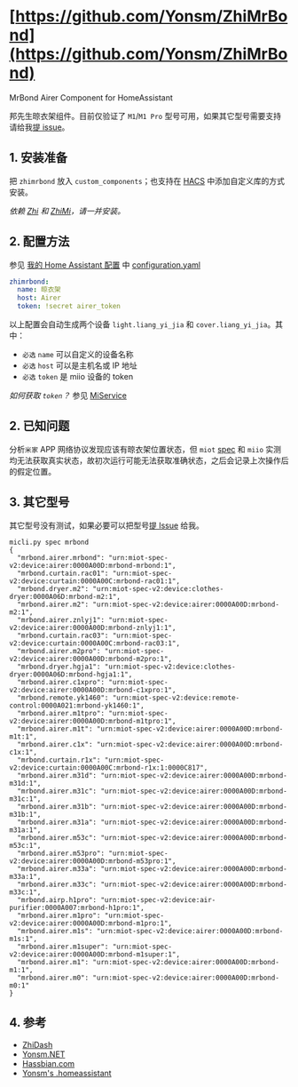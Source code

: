 # [https://github.com/Yonsm/ZhiMrBond](https://github.com/Yonsm/ZhiMrBond)

MrBond Airer Component for HomeAssistant

邦先生晾衣架组件。目前仅验证了 `M1`/`M1 Pro` 型号可用，如果其它型号需要支持请给我[提 issue](https://github.com/Yonsm/ZhiMrBond/issues)。

## 1. 安装准备

把 `zhimrbond` 放入 `custom_components`；也支持在 [HACS](https://hacs.xyz/) 中添加自定义库的方式安装。

_依赖 [Zhi](https://github.com/Yonsm/Zhi) 和 [ZhiMi](https://github.com/Yonsm/ZhiMi)，请一并安装。_

## 2. 配置方法

参见 [我的 Home Assistant 配置](https://github.com/Yonsm/.homeassistant) 中 [configuration.yaml](https://github.com/Yonsm/.homeassistant/blob/main/configuration.yaml)

```yaml
zhimrbond:
  name: 晾衣架
  host: Airer
  token: !secret airer_token
```

以上配置会自动生成两个设备 `light.liang_yi_jia` 和 `cover.liang_yi_jia`。其中：

- `必选` `name` 可以自定义的设备名称
- `必选` `host` 可以是主机名或 IP 地址
- `必选` `token` 是 miio 设备的 token

_如何获取 `token`？_ 参见 [MiService](https://github.com/Yonsm/MiService)

## 2. 已知问题

分析`米家` APP 网络协议发现应该有晾衣架位置状态，但 `miot` [spec](http://miot-spec.org/miot-spec-v2/instance?type=urn:miot-spec-v2:device:airer:0000A00D:mrbond-m1pro:1) 和 `miio` 实测均无法获取真实状态，故初次运行可能无法获取准确状态，之后会记录上次操作后的假定位置。

## 3. 其它型号

其它型号没有测试，如果必要可以把型号[提 Issue](https://github.com/Yonsm/ZhiMrBond/issues) 给我。

```
micli.py spec mrbond
{
  "mrbond.airer.mrbond": "urn:miot-spec-v2:device:airer:0000A00D:mrbond-mrbond:1",
  "mrbond.curtain.rac01": "urn:miot-spec-v2:device:curtain:0000A00C:mrbond-rac01:1",
  "mrbond.dryer.m2": "urn:miot-spec-v2:device:clothes-dryer:0000A06D:mrbond-m2:1",
  "mrbond.airer.m2": "urn:miot-spec-v2:device:airer:0000A00D:mrbond-m2:1",
  "mrbond.airer.znlyj1": "urn:miot-spec-v2:device:airer:0000A00D:mrbond-znlyj1:1",
  "mrbond.curtain.rac03": "urn:miot-spec-v2:device:curtain:0000A00C:mrbond-rac03:1",
  "mrbond.airer.m2pro": "urn:miot-spec-v2:device:airer:0000A00D:mrbond-m2pro:1",
  "mrbond.dryer.hgja1": "urn:miot-spec-v2:device:clothes-dryer:0000A06D:mrbond-hgja1:1",
  "mrbond.airer.c1xpro": "urn:miot-spec-v2:device:airer:0000A00D:mrbond-c1xpro:1",
  "mrbond.remote.yk1460": "urn:miot-spec-v2:device:remote-control:0000A021:mrbond-yk1460:1",
  "mrbond.airer.m1tpro": "urn:miot-spec-v2:device:airer:0000A00D:mrbond-m1tpro:1",
  "mrbond.airer.m1t": "urn:miot-spec-v2:device:airer:0000A00D:mrbond-m1t:1",
  "mrbond.airer.c1x": "urn:miot-spec-v2:device:airer:0000A00D:mrbond-c1x:1",
  "mrbond.curtain.r1x": "urn:miot-spec-v2:device:curtain:0000A00C:mrbond-r1x:1:0000C817",
  "mrbond.airer.m31d": "urn:miot-spec-v2:device:airer:0000A00D:mrbond-m31d:1",
  "mrbond.airer.m31c": "urn:miot-spec-v2:device:airer:0000A00D:mrbond-m31c:1",
  "mrbond.airer.m31b": "urn:miot-spec-v2:device:airer:0000A00D:mrbond-m31b:1",
  "mrbond.airer.m31a": "urn:miot-spec-v2:device:airer:0000A00D:mrbond-m31a:1",
  "mrbond.airer.m53c": "urn:miot-spec-v2:device:airer:0000A00D:mrbond-m53c:1",
  "mrbond.airer.m53pro": "urn:miot-spec-v2:device:airer:0000A00D:mrbond-m53pro:1",
  "mrbond.airer.m33a": "urn:miot-spec-v2:device:airer:0000A00D:mrbond-m33a:1",
  "mrbond.airer.m33c": "urn:miot-spec-v2:device:airer:0000A00D:mrbond-m33c:1",
  "mrbond.airp.h1pro": "urn:miot-spec-v2:device:air-purifier:0000A007:mrbond-h1pro:1",
  "mrbond.airer.m1pro": "urn:miot-spec-v2:device:airer:0000A00D:mrbond-m1pro:1",
  "mrbond.airer.m1s": "urn:miot-spec-v2:device:airer:0000A00D:mrbond-m1s:1",
  "mrbond.airer.m1super": "urn:miot-spec-v2:device:airer:0000A00D:mrbond-m1super:1",
  "mrbond.airer.m1": "urn:miot-spec-v2:device:airer:0000A00D:mrbond-m1:1",
  "mrbond.airer.m0": "urn:miot-spec-v2:device:airer:0000A00D:mrbond-m0:1"
}
```

## 4. 参考

- [ZhiDash](https://github.com/Yonsm/ZhiDash)
- [Yonsm.NET](https://yonsm.github.io)
- [Hassbian.com](https://bbs.hassbian.com/thread-12336-1-1.html)
- [Yonsm's .homeassistant](https://github.com/Yonsm/.homeassistant)
